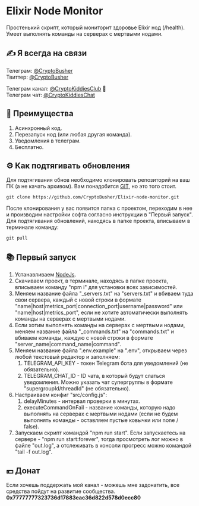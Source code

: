 # Elixir Node Monitor
Простенький скрипт, который мониторит здоровье Elixir нод (/health). Умеет выполнять команды на серверах с мертвыми нодами.

## ✍️ Я всегда на связи
Телеграм: [@CryptoBusher](https://t.me/CryptoBusher)<br>
Твиттер: [@CryptoBusher](https://twitter.com/CryptoBusher)<br>

Телеграм канал: [@CryptoKiddiesClub](https://t.me/CryptoKiddiesClub) 💎<br>
Телеграм чат: [@CryptoKiddiesChat](https://t.me/CryptoKiddiesChat)<br>

## 🤔 Преимущества
1. Асинхронный код.
2. Перезапуск нод (или любая другая команда).
3. Уведомления в телеграм.
4. Бесплатно.

## ⚙️ Как подтягивать обновления
Для подтягивания обнов необходимо клонировать репозиторий на ваш ПК (а не качать архивом). Вам понадобится [GIT](https://git-scm.com/), но это того стоит.
```
git clone https://github.com/CryptoBusher/Elixir-node-monitor.git
```

После клонирования у вас появится папка с проектом, переходим в нее и производим настройки софта согласно инструкции в "Первый запуск". Для подтягивания обновлений, находясь в папке проекта, вписываем в терминале команду:
```
git pull
```

## 📚 Первый запуск
1. Устанавливаем [NodeJs](https://nodejs.org/en/download).
2. Скачиваем проект, в терминале, находясь в папке проекта, вписываем команду "npm i" для установки всех зависимостей.
3. Меняем название файла "_servers.txt" на "servers.txt" и вбиваем туда свои сервера, каждый с новой строки в формате "name|host|metrics_port|connection_port|username|password" или "name|host|metrics_port", если не хотите автоматически выполнять команды на серверах с мертвыми нодами.
4. Если хотим выполнять команды на серверах с мертвыми нодами, меняем название файла "_commands.txt" на "commands.txt" и вбиваем команды, каждую с новой строки в формате "server_name|command_name|command".
5. Меняем название файла ".env.example" на ".env", открываем через любой текстовый редактор и заполняем:
    1. TELEGRAM_API_KEY - токен Telegram бота для уведомлений (не обязательно).
    2. TELEGRAM_CHAT_ID - ID чата, в который будут слаться уведомления. Можно указать чат супергруппы в формате "supergroupId/threadId" (не обязательно).
6. Настраиваем конфиг "src/config.js":
    1. delayMinutes - интервал проверки в минутах.
    2. executeCommandOnFail - название команды, которую надо выполнять на серверах с мертвыми нодами (если не будем выполнять команды - оставляем пустые ковычки или none / false).
7. Запускаем скрипт командой "npm run start". Если запускаетесь на сервере - "npm run start:forever", тогда просмотреть лог можно в файле "out.log", а отслеживать в консоли прогресс можно командой "tail -f out.log".


## 💴 Донат
Если хочешь поддержать мой канал - можешь мне задонатить, все средства пойдут на развитие сообщества.
<b>0x77777777323736d17883eac36d822d578d0ecc80<b>
